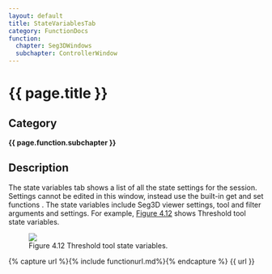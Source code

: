 ```yaml
---
layout: default
title: StateVariablesTab
category: FunctionDocs 
function: 
  chapter: Seg3DWindows
  subchapter: ControllerWindow
---
```


# {{ page.title }} 

## Category

**{{ page.function.subchapter }}**

## Description

The state variables tab shows a list of all the state settings for the session. Settings cannot be edited in this window, instead use the built-in get and set functions . The state variables include Seg3D viewer settings, tool and filter arguments and settings. For example, <a href="#ToolStateVars">Figure 4.12</a> shows Threshold tool state variables.

<figure>
  <img src="Seg3DBasicFunctionality_figures/Controller_ToolStateVars.png" id="ToolStateVars">
  <figcaption>Figure 4.12 Threshold tool state variables.</figcaption>
</figure>


{% capture url %}{% include functionurl.md%}{% endcapture %}
{{ url }}

